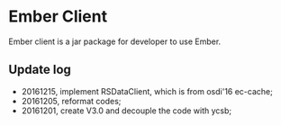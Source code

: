 # Ember Client
Ember client is a jar package for developer to use Ember.

## Update log
- 20161215, implement RSDataClient, which is from osdi'16 ec-cache;
- 20161205, reformat codes;
- 20161201, create V3.0 and decouple the code with ycsb;